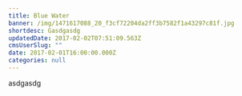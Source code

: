 ```yaml
---
title: Blue Water
banner: /img/1471617088_20_f3cf72204da2ff3b7582f1a43297c81f.jpg
shortdesc: Gasdgasdg
updatedDate: 2017-02-02T07:51:09.563Z
cmsUserSlug: ""
date: 2017-02-01T16:00:00.000Z
categories: null
---
```


asdgasdg